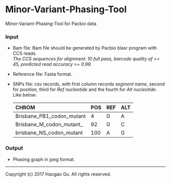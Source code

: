 # Minor-Variant-Phasing-Tool
Minor-Variant-Phasing-Tool for Pacbio data

### Input
* Bam file: Bam file should be generated by Pacbio blasr program with CCS reads.  
_The CCS sequences for alignment: 10 full pass, barcode quality of >= 45, predicted read accuracy >= 0.99._
* Reference file: Fasta format.
* SNPs file: csv records, with first column records _segment name_, second for _position_, third for _Ref nucleotide_ and the fourth for _Alt nucleotide_. Like below:

	|CHROM|POS|REF|ALT| 
	|:--|:--|:--|:--|
	|Brisbane_PB1_codon_mutant|4|G|A|
	|Brisbane_M_codon_mutant_|92|G|C|
	|brisbane_NS_codon_mutant|100|A|G|

### Output
* Phasing graph in jpeg format.

------
Copyright (c) 2017 Haogao Gu. All rights reserved.